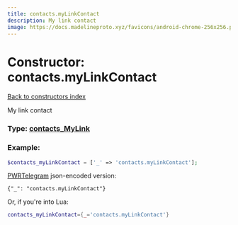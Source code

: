 ```yaml
---
title: contacts.myLinkContact
description: My link contact
image: https://docs.madelineproto.xyz/favicons/android-chrome-256x256.png
---
```

# Constructor: contacts.myLinkContact  
[Back to constructors index](index.md)



My link contact




### Type: [contacts\_MyLink](../types/contacts_MyLink.md)


### Example:

```php
$contacts_myLinkContact = ['_' => 'contacts.myLinkContact'];
```  

[PWRTelegram](https://pwrtelegram.xyz) json-encoded version:

```
{"_": "contacts.myLinkContact"}
```


Or, if you're into Lua:

```lua
contacts_myLinkContact={_='contacts.myLinkContact'}

```



